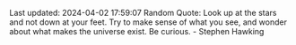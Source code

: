 Last updated: 2024-04-02 17:59:07
Random Quote: Look up at the stars and not down at your feet. Try to make sense of what you see, and wonder about what makes the universe exist. Be curious. - Stephen Hawking